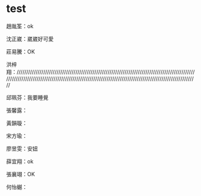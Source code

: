 # test

趙胤筌：ok

沈正崴：崴崴好可愛

莊易騰：OK

洪梓翔：///////////////////////////////////////////////////////////////////////////////////////////////////////////////////////////////////////////////////////////////////////////////////////////////////

邱珮芬：我要睡覺

張馨露：

黃韻璇：

宋方瑜：

廖昱雯：安妞

薛宜翔：ok

張襄翊：OK

何怡樾：
